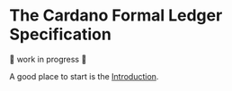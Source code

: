 # The Cardano Formal Ledger Specification

🚧 work in progress 🚧

A good place to start is the [Introduction](Ledger.Introduction.md).

